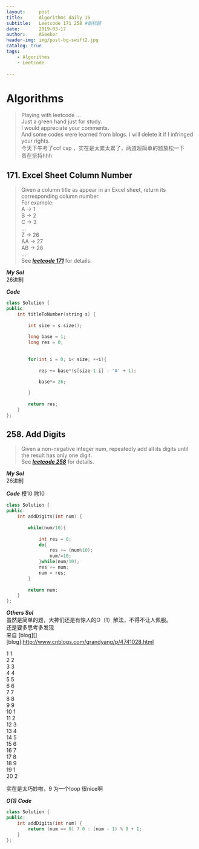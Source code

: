```yaml
---
layout:     post
title:      Algorithms daily 15
subtitle:   Leetcode 171 258 #副标题
date:       2019-03-17
author:     ASeeker
header-img: img/post-bg-swift2.jpg
catalog: true
tags:
    - Algorithms
    - Leetcode
    
---
```


#  Algorithms

>Playing with leetcode ...  
>Just a green hand just for study.   
I would appreciate your comments.   
And some codes were learned from blogs. I will delete it if I infringed your rights.  
今天下午考了ccf csp ，实在是太累太累了，两道超简单的题放松一下  
贵在坚持hhh

## 171. Excel Sheet Column Number
>Given a column title as appear in an Excel sheet, return its corresponding column number.  
For example:  
 A -> 1  
    B -> 2  
    C -> 3  
    ...  
    Z -> 26  
    AA -> 27  
    AB -> 28   
    ...  
>See [***leetcode 171***][] for details. 

[***leetcode 171***]:https://leetcode.com/problems/excel-sheet-column-number/

***My Sol***  
26进制

***Code***

```cpp
class Solution {
public:
    int titleToNumber(string s) {
        
        int size = s.size();
        
        long base = 1;
        long res = 0;
    
        
        for(int i = 0; i< size; ++i){
            
            res += base*(s[size-1-i] - 'A' + 1);
            
            base*= 26;

        }
           
        return res;
    }
};
```

## 258. Add Digits
>Given a non-negative integer num, repeatedly add all its digits until the result has only one digit.  
>See [***leetcode 258***][] for details. 

[***leetcode 258***]:https://leetcode.com/problems/add-digits/

***My Sol***  
26进制

***Code***
模10 除10

```cpp
class Solution {
public:
    int addDigits(int num) {
        
        while(num/10){
            
            int res = 0;
            do{
                res += (num%10);
                num/=10;
            }while(num/10);
            res += num;
            num = res;
        }
           
        return num;
    }
};
```

***Others Sol***  
虽然是简单的题，大神们还是有惊人的O（1）解法，不得不让人佩服。   
还是要多思考多发现  
来自 [blog][]  
[blog]:http://www.cnblogs.com/grandyang/p/4741028.html

1    1  
2    2  
3    3  
4    4  
5    5  
6    6  
7    7  
8    8     
9    9     
10    1   
11    2  
12    3      
13    4  
14    5  
15    6  
16    7  
17    8  
18    9  
19    1  
20    2  

实在是太巧妙啦，9 为一个loop  很nice啊

 

***O(1) Code***

```cpp
class Solution {
public:
    int addDigits(int num) {
        return (num == 0) ? 0 : (num - 1) % 9 + 1;
    }
};


```

